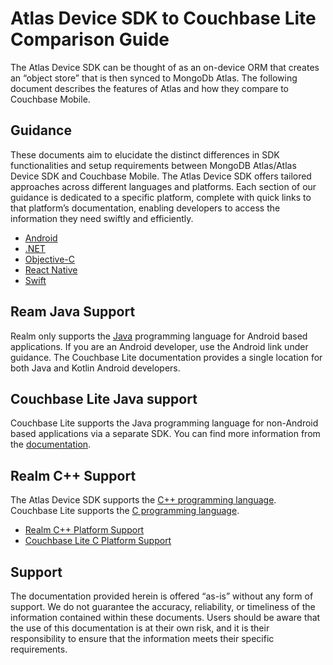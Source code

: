 # Atlas Device SDK to Couchbase Lite Comparison Guide
The Atlas Device SDK can be thought of as an on-device ORM that creates an “object store” that is then synced to MongoDb Atlas.  The following document describes the features of Atlas and how they compare to Couchbase Mobile.

## Guidance

These documents aim to elucidate the distinct differences in SDK functionalities and setup requirements between MongoDB Atlas/Atlas Device SDK and Couchbase Mobile. The Atlas Device SDK offers tailored approaches across different languages and platforms. Each section of our guidance is dedicated to a specific platform, complete with quick links to that platform’s documentation, enabling developers to access the information they need swiftly and efficiently.

- [Android](android.md)
- [.NET](dotnet.md)
- [Objective-C](objectivec.md)
- [React Native](reactnative.md)
- [Swift](swift.md)

## Ream Java Support

Realm only supports the [Java](https://www.mongodb.com/docs/atlas/device-sdks/sdk/java/#sdk-in-maintenance-mode) programming language for Android based applications.  If you are an Android developer, use the Android link under guidance.  The Couchbase Lite documentation provides a single location for both Java and Kotlin Android developers.

## Couchbase Lite Java support
Couchbase Lite supports the Java programming language for non-Android based applications via a separate SDK. You can find more information from the [documentation](https://docs.couchbase.com/couchbase-lite/current/java/gs-prereqs.html).  

## Realm C++ Support
The Atlas Device SDK supports the [C++ programming language](https://www.mongodb.com/docs/atlas/device-sdks/sdk/cpp/).   Couchbase Lite supports the [C programming language](https://docs.couchbase.com/couchbase-lite/current/c/gs-install.html).  

- [Realm C++ Platform Support](https://github.com/realm/realm-cpp?tab=readme-ov-file#getting-started)
- [Couchbase Lite C Platform Support](https://docs.couchbase.com/couchbase-lite/current/c/gs-install.html#lbl-platforms)
 
## Support

The documentation provided herein is offered “as-is” without any form of support. We do not guarantee the accuracy, reliability, or timeliness of the information contained within these documents. Users should be aware that the use of this documentation is at their own risk, and it is their responsibility to ensure that the information meets their specific requirements.